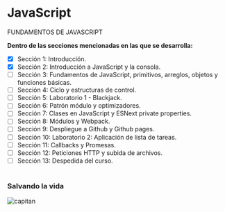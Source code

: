 # JavaScript
FUNDAMENTOS DE JAVASCRIPT

**Dentro de las secciones  mencionadas en las que se desarrolla:**
- [x] Sección 1: Introducción.
- [x] Sección 2: Introducción a JavaScript y la consola.
- [ ] Sección 3: Fundamentos de JavaScript, primitivos, arreglos, objetos y funciones básicas.
- [ ] Sección 4: Ciclo y estructuras de control.
- [ ] Sección 5: Laboratorio 1 - Blackjack.
- [ ] Sección 6: Patrón módulo y optimizadores.
- [ ] Sección 7: Clases en JavaScript y ESNext private properties.
- [ ] Sección 8: Módulos y Webpack. 
- [ ] Sección 9: Despliegue a Github y Github pages.
- [ ] Sección 10: Laboratorio 2: Aplicación de lista de tareas.
- [ ] Sección 11: Callbacks y Promesas.
- [ ] Sección 12: Peticiones HTTP y subida de archivos. 
- [ ] Sección 13: Despedida del curso. 

#
 ### Salvando la vida

 ![capitan](https://media.tenor.com/images/ff83345ee2845a290dc5d91be92ecde6/tenor.gif)
